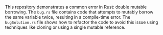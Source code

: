 This repository demonstrates a common error in Rust: double mutable borrowing.  The `bug.rs` file contains code that attempts to mutably borrow the same variable twice, resulting in a compile-time error. The `bugSolution.rs` file shows how to refactor the code to avoid this issue using techniques like cloning or using a single mutable reference.